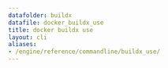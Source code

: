 ```yaml
---
datafolder: buildx
datafile: docker_buildx_use
title: docker buildx use
layout: cli
aliases:
- /engine/reference/commandline/buildx_use/
---
```


<!--
This page is automatically generated from Docker's source code. If you want to
suggest a change to the text that appears here, open a ticket or pull request
in the source repository on GitHub:

https://github.com/docker/buildx
-->
